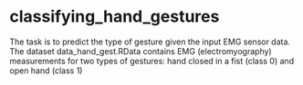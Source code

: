 # classifying_hand_gestures
The task is to predict the type of gesture given the input EMG sensor data. The dataset data_hand_gest.RData contains EMG (electromyography) measurements for two types of gestures: hand closed in a fist (class 0) and open hand (class 1)
